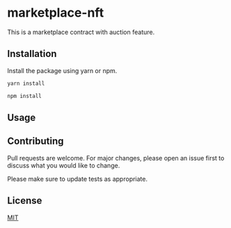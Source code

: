 # marketplace-nft

This is a marketplace contract with auction feature.

## Installation
Install the package using yarn or npm.


```bash
yarn install
```

```bash
npm install
```

## Usage
## Contributing
Pull requests are welcome. For major changes, please open an issue first to discuss what you would like to change.

Please make sure to update tests as appropriate.

## License
[MIT](https://choosealicense.com/licenses/mit/)